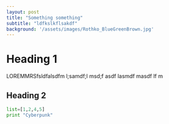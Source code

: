 ```yaml
---
layout: post
title: "Something something"
subtitle: "ldfkslkflsakdf"
background: '/assets/images/Rothko_BlueGreenBrown.jpg'
---
```


# Heading 1
LOREMMRSfsldfalsdfm l;samdf;l msd;f 
asdf lasmdf masdf lf m

## Heading 2

```python
list=[1,2,4,5]
print "Cyberpunk"
```